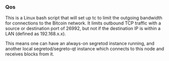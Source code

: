 ### Qos ###

This is a Linux bash script that will set up tc to limit the outgoing bandwidth for connections to the Bitcoin network. It limits outbound TCP traffic with a source or destination port of 26992, but not if the destination IP is within a LAN (defined as 192.168.x.x).

This means one can have an always-on segretod instance running, and another local segretod/segreto-qt instance which connects to this node and receives blocks from it.
